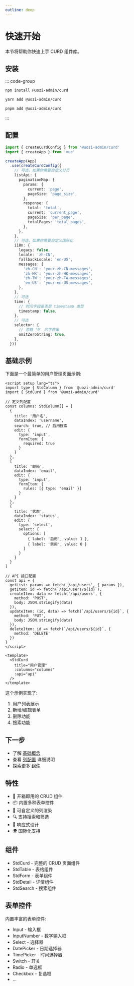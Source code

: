 ```yaml
---
outline: deep
---
```


# 快速开始

本节将帮助你快速上手 CURD 组件库。

## 安装

::: code-group
```bash [npm]
npm install @uozi-admin/curd
```

```bash [yarn]
yarn add @uozi-admin/curd
```

```bash [pnpm]
pnpm add @uozi-admin/curd
```
:::

## 配置

```ts
import { createCurdConfig } from '@uozi-admin/curd'
import { createApp } from 'vue'

createApp(App)
  .use(createCurdConfig({
    // 可选，如果你需要自定义分页
    listApi: {
      paginationMap: {
        params: {
          current: 'page',
          pageSize: 'page_size',
        },
        response: {
          total: 'total',
          current: 'current_page',
          pageSize: 'per_page',
          totalPages: 'total_pages',
        },
      },
    },
    // 可选，如果你需要自定义国际化
    i18n: {
      legacy: false,
      locale: 'zh-CN',
      fallbackLocale: 'en-US',
      messages: {
        'zh-CN': 'your-zh-CN-messages',
        'zh-HK': 'your-zh-HK-messages',
        'zh-TW': 'your-zh-TW-messages',
        'en-US': 'your-en-US-messages',
      },
    },
    // 可选
    time: {
      // 时间字段是否是 timestamp 类型
      timestamp: false,
    },
    // 可选
    selector: {
      // 忽略 '0' 的字符串
      omitZeroString: true,
    },
  }))
```

## 基础示例

下面是一个最简单的用户管理页面示例:

```vue
<script setup lang="ts">
import type { StdColumn } from '@uozi-admin/curd'
import { StdCurd } from '@uozi-admin/curd'

// 定义列配置
const columns: StdColumn[] = [
  {
    title: '用户名',
    dataIndex: 'username',
    search: true, // 启用搜索
    edit: {
      type: 'input',
      formItem: {
        required: true
      }
    }
  },
  {
    title: '邮箱',
    dataIndex: 'email',
    edit: {
      type: 'input',
      formItem: {
        rules: [{ type: 'email' }]
      }
    }
  },
  {
    title: '状态',
    dataIndex: 'status',
    edit: {
      type: 'select',
      select: {
        options: [
          { label: '启用', value: 1 },
          { label: '禁用', value: 0 }
        ]
      }
    }
  }
]

// API 接口配置
const api = {
  getList: params => fetch('/api/users', { params }),
  getItem: id => fetch(`/api/users/${id}`),
  createItem: data => fetch('/api/users', {
    method: 'POST',
    body: JSON.stringify(data)
  }),
  updateItem: (id, data) => fetch(`/api/users/${id}`, {
    method: 'PUT',
    body: JSON.stringify(data)
  }),
  deleteItem: id => fetch(`/api/users/${id}`, {
    method: 'DELETE'
  })
}
</script>

<template>
  <StdCurd
    title="用户管理"
    :columns="columns"
    :api="api"
  />
</template>
```

这个示例实现了:

1. 用户列表展示
2. 新增/编辑表单
3. 删除功能
4. 搜索功能

## 下一步

- 了解 [基础概念](./basic-concepts.md)
- 查看 [列配置](./core/column.md) 详细说明
- 探索更多 [组件](./components/std-curd.md)

## 特性

- 🚀 开箱即用的 CRUD 组件
- 📦 内置多种表单控件
- 🎨 可自定义的列渲染
- 🔍 支持搜索和筛选
- 📱 响应式设计
- 🌍 国际化支持

## 组件

- StdCurd - 完整的 CRUD 页面组件
- StdTable - 表格组件
- StdForm - 表单组件
- StdDetail - 详情组件
- StdSearch - 搜索组件

## 表单控件

内置丰富的表单控件:

- Input - 输入框
- InputNumber - 数字输入框
- Select - 选择器
- DatePicker - 日期选择器
- TimePicker - 时间选择器
- Switch - 开关
- Radio - 单选框
- Checkbox - 复选框
- ...
